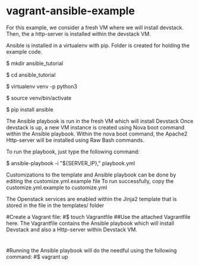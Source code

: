 # vagrant-ansible-example

For this example, we consider a fresh VM where we will install devstack.
Then, the a http-server is installed within the devstack VM. 


Ansible is installed in a virtualenv with pip. Folder is created for holding the example code.

$ mkdir ansible_tutorial
 
$ cd ansible_tutorial

$ virtualenv venv -p python3

$ source venv/bin/activate

$ pip install ansible

The Ansible playbook is run in the fresh VM which will install Devstack
Once devstack is up, a new VM instance is created using Nova boot command within the Ansible playbook.
Within the nova boot command, the Apache2 Http-server will be installed using Raw Bash commands.

To run the playbook, just type the following command:

$ ansible-playbook -i "${SERVER_IP}," playbook.yml


Customizations to the template and Ansible playbook can be done by editing the customize.yml.example file
To run successfully, copy the customize.yml.example to customize.yml

The Openstack services are enabled within the Jinja2 template that is stored in the file in the templates/ folder

#Create a Vagrant file:
#$ touch Vagrantfile
##Use the attached Vagrantfile here. The Vagrantfile contains the Ansible playbook which will install Devstack and also a Http-server within Devstack VM. 
#
#Running the Ansible playbook will do the needful using the following command:
#$ vagrant up
#
